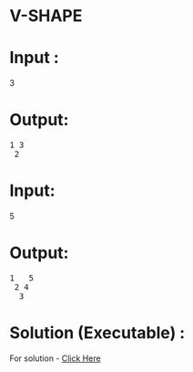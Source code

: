 # V-SHAPE

# Input :
3

# Output:
<pre>
1 3
 2
</pre>

# Input:
5


# Output:
<pre>
1   5
 2 4
  3
</pre>

# Solution (Executable) :
  For solution - [Click Here](https://onecompiler.com/python/3wvq88khy)
